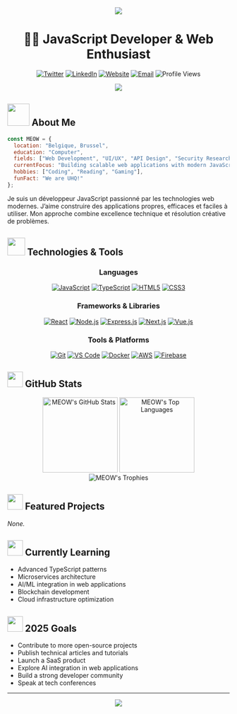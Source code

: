 <div align="center">
  <img src="https://capsule-render.vercel.app/api?type=waving&height=300&color=gradient&text=MEOW" />
</div>

<h1 align="center">👨‍💻 JavaScript Developer & Web Enthusiast</h1>

<p align="center">
  <a href="https://twitter.com/MEOW"><img src="https://img.shields.io/badge/Twitter-1DA1F2?style=for-the-badge&logo=twitter&logoColor=white" alt="Twitter" /></a>
  <a href="https://www.linkedin.com/in/MEOW/"><img src="https://img.shields.io/badge/LinkedIn-0077B5?style=for-the-badge&logo=linkedin&logoColor=white" alt="LinkedIn" /></a>
  <a href="https://meow.dev"><img src="https://img.shields.io/badge/Website-FF5722?style=for-the-badge&logo=google-chrome&logoColor=white" alt="Website" /></a>
  <a href="mailto:contact@meow.dev"><img src="https://img.shields.io/badge/Email-D14836?style=for-the-badge&logo=gmail&logoColor=white" alt="Email" /></a>
  <img src="https://komarev.com/ghpvc/?username=MEOW&style=for-the-badge&color=blueviolet" alt="Profile Views" />
</p>

<div align="center">
  <img src="https://readme-typing-svg.demolab.com?font=Fira+Code&size=22&pause=1000&color=36BCF7FF&center=true&vCenter=true&width=435&lines=JavaScript+Developer;React+%26+Node.js+Expert;Open+Source+Contributor;Always+Learning" />
</div>

## <img src="https://media.giphy.com/media/VgCDAzcKvsR6OM0uWg/giphy.gif" width="50"> About Me

```javascript
const MEOW = {
  location: "Belgique, Brussel",
  education: "Computer",
  fields: ["Web Development", "UI/UX", "API Design", "Security Research"],
  currentFocus: "Building scalable web applications with modern JavaScript",
  hobbies: ["Coding", "Reading", "Gaming"],
  funFact: "We are UHQ!"
};
```

Je suis un développeur JavaScript passionné par les technologies web modernes. J’aime construire des applications propres, efficaces et faciles à utiliser. Mon approche combine excellence technique et résolution créative de problèmes.

## <img src="https://media.giphy.com/media/WUlplcMpOCEmTGBtBW/giphy.gif" width="40"> Technologies & Tools

<div align="center">

### Languages
[![JavaScript](https://img.shields.io/badge/JavaScript-F7DF1E?style=for-the-badge&logo=javascript&logoColor=black)](https://github.com/MEOW)
[![TypeScript](https://img.shields.io/badge/TypeScript-3178C6?style=for-the-badge&logo=typescript&logoColor=white)](https://github.com/MEOW)
[![HTML5](https://img.shields.io/badge/HTML5-E34F26?style=for-the-badge&logo=html5&logoColor=white)](https://github.com/MEOW)
[![CSS3](https://img.shields.io/badge/CSS3-1572B6?style=for-the-badge&logo=css3&logoColor=white)](https://github.com/MEOW)

### Frameworks & Libraries
[![React](https://img.shields.io/badge/React-61DAFB?style=for-the-badge&logo=react&logoColor=black)](https://github.com/MEOW)
[![Node.js](https://img.shields.io/badge/Node.js-339933?style=for-the-badge&logo=nodedotjs&logoColor=white)](https://github.com/MEOW)
[![Express.js](https://img.shields.io/badge/Express-000000?style=for-the-badge&logo=express&logoColor=white)](https://github.com/MEOW)
[![Next.js](https://img.shields.io/badge/Next.js-000000?style=for-the-badge&logo=nextdotjs&logoColor=white)](https://github.com/MEOW)
[![Vue.js](https://img.shields.io/badge/Vue.js-4FC08D?style=for-the-badge&logo=vuedotjs&logoColor=white)](https://github.com/MEOW)

### Tools & Platforms
[![Git](https://img.shields.io/badge/Git-F05032?style=for-the-badge&logo=git&logoColor=white)](https://github.com/MEOW)
[![VS Code](https://img.shields.io/badge/VS_Code-007ACC?style=for-the-badge&logo=visual-studio-code&logoColor=white)](https://github.com/MEOW)
[![Docker](https://img.shields.io/badge/Docker-2496ED?style=for-the-badge&logo=docker&logoColor=white)](https://github.com/MEOW)
[![AWS](https://img.shields.io/badge/AWS-232F3E?style=for-the-badge&logo=amazon-aws&logoColor=white)](https://github.com/MEOW)
[![Firebase](https://img.shields.io/badge/Firebase-FFCA28?style=for-the-badge&logo=firebase&logoColor=black)](https://github.com/MEOW)

</div>

## <img src="https://media.giphy.com/media/iY8CRBdQXODJSCERIr/giphy.gif" width="35"> GitHub Stats

<div align="center">
  <img src="https://github-readme-stats.vercel.app/api?username=MEOW&show_icons=true&theme=tokyonight&hide_border=true&count_private=true" alt="MEOW's GitHub Stats" height="170" />
  <img src="https://github-readme-stats.vercel.app/api/top-langs/?username=MEOW&layout=compact&theme=tokyonight&hide_border=true" alt="MEOW's Top Languages" height="170" />
</div>

<div align="center">
  <img src="https://github-profile-trophy.vercel.app/?username=MEOW&theme=discord&no-frame=true&column=7&margin-w=15" alt="MEOW's Trophies" />
</div>

## <img src="https://media.giphy.com/media/j2pOGeGYKe2xCCKwfi/giphy.gif" width="35"> Featured Projects

*None.*

## <img src="https://media.giphy.com/media/L1R1tvI9svkIWwpVYr/giphy.gif" width="35"> Currently Learning

- Advanced TypeScript patterns
- Microservices architecture
- AI/ML integration in web applications
- Blockchain development
- Cloud infrastructure optimization

## <img src="https://media.giphy.com/media/JrXas5Oi5rONl90jmK/giphy.gif" width="35"> 2025 Goals

- Contribute to more open-source projects
- Publish technical articles and tutorials
- Launch a SaaS product
- Explore AI integration in web applications
- Build a strong developer community
- Speak at tech conferences

---

<div align="center">
  <img src="https://capsule-render.vercel.app/api?type=waving&color=gradient&height=100&section=footer" />
</div>
